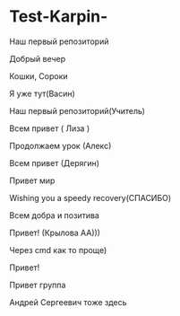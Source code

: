 # Test-Karpin-
Наш первый репозиторий

Добрый вечер 

Кошки, Сороки

Я уже тут(Васин)

Наш первый репозиторий(Учитель)

Всем привет ( Лиза )

Продолжаем урок (Алекс)

Всем привет (Дерягин)

Привет мир

Wishing you a speedy recovery(СПАСИБО)

Всем добра и позитива

Привет! (Крылова АА)))

Через cmd как то проще)

Привет!

Привет группа

Андрей Сергеевич тоже здесь
